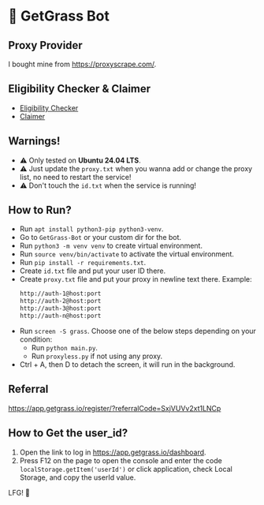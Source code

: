 # :seedling: GetGrass Bot

## Proxy Provider
I bought mine from https://proxyscrape.com/.

## Eligibility Checker & Claimer
- [Eligibility Checker](https://grassfoundation.io/eligibility)
- [Claimer](https://github.com/MsLolita/Grass-Claimer)

## Warnings!
- :warning: Only tested on **Ubuntu 24.04 LTS**.
- :warning: Just update the `proxy.txt` when you wanna add or change the proxy list, no need to restart the service!
- :warning: Don't touch the `id.txt` when the service is running!

## How to Run?
- Run `apt install python3-pip python3-venv`.
- Go to `GetGrass-Bot` or your custom dir for the bot.
- Run `python3 -m venv venv` to create virtual environment.
- Run `source venv/bin/activate` to activate the virtual environment.
- Run `pip install -r requirements.txt`.
- Create `id.txt` file and put your user ID there.
- Create `proxy.txt` file and put your proxy in newline text there. Example:
    ```txt
    http://auth-1@host:port
    http://auth-2@host:port
    http://auth-3@host:port
    http://auth-n@host:port
- Run `screen -S grass`. Choose one of the below steps depending on your condition:
    - Run `python main.py`.
    - Run `proxyless.py` if not using any proxy.
- Ctrl + A, then D to detach the screen, it will run in the background.

## Referral
https://app.getgrass.io/register/?referralCode=SxjVUVv2xt1LNCp

## How to Get the user_id?
1. Open the link to log in https://app.getgrass.io/dashboard.
2. Press F12 on the page to open the console and enter the code `localStorage.getItem('userId')` or click application, check Local Storage, and copy the userId value.

LFG! :rocket:
